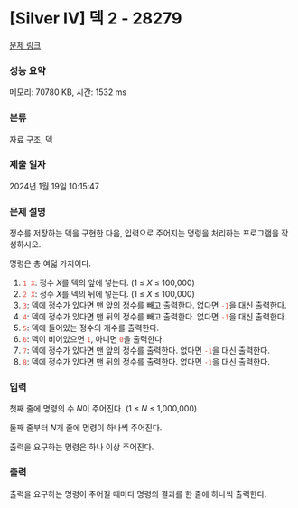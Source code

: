 # [Silver IV] 덱 2 - 28279 

[문제 링크](https://www.acmicpc.net/problem/28279) 

### 성능 요약

메모리: 70780 KB, 시간: 1532 ms

### 분류

자료 구조, 덱

### 제출 일자

2024년 1월 19일 10:15:47

### 문제 설명

<p>정수를 저장하는 덱을 구현한 다음, 입력으로 주어지는 명령을 처리하는 프로그램을 작성하시오.</p>

<p>명령은 총 여덟 가지이다.</p>

<ol>
	<li><span style="color:#e74c3c;"><code>1 X</code></span>: 정수 <var>X</var>를 덱의 앞에 넣는다. (1 ≤ <var>X</var> ≤ 100,000)</li>
	<li><span style="color:#e74c3c;"><code>2 X</code></span>: 정수 <var>X</var>를 덱의 뒤에 넣는다. (1 ≤ <var>X</var> ≤ 100,000)</li>
	<li><span style="color:#e74c3c;"><code>3</code></span>: 덱에 정수가 있다면 맨 앞의 정수를 빼고 출력한다. 없다면 <span style="color:#e74c3c;"><code>-1</code></span>을 대신 출력한다.</li>
	<li><span style="color:#e74c3c;"><code>4</code></span>: 덱에 정수가 있다면 맨 뒤의 정수를 빼고 출력한다. 없다면 <span style="color:#e74c3c;"><code>-1</code></span>을 대신 출력한다.</li>
	<li><span style="color:#e74c3c;"><code>5</code></span>: 덱에 들어있는 정수의 개수를 출력한다.</li>
	<li><span style="color:#e74c3c;"><code>6</code></span>: 덱이 비어있으면 <span style="color:#e74c3c;"><code>1</code></span>, 아니면 <span style="color:#e74c3c;"><code>0</code></span>을 출력한다.</li>
	<li><span style="color:#e74c3c;"><code>7</code></span>: 덱에 정수가 있다면 맨 앞의 정수를 출력한다. 없다면 <span style="color:#e74c3c;"><code>-1</code></span>을 대신 출력한다.</li>
	<li><span style="color:#e74c3c;"><code>8</code></span>: 덱에 정수가 있다면 맨 뒤의 정수를 출력한다. 없다면 <span style="color:#e74c3c;"><code>-1</code></span>을 대신 출력한다.</li>
</ol>

### 입력 

 <p>첫째 줄에 명령의 수 <var>N</var>이 주어진다. (1 ≤ <var>N</var> ≤ 1,000,000)</p>

<p>둘째 줄부터 <var>N</var>개 줄에 명령이 하나씩 주어진다.</p>

<p>출력을 요구하는 명령은 하나 이상 주어진다.</p>

### 출력 

 <p>출력을 요구하는 명령이 주어질 때마다 명령의 결과를 한 줄에 하나씩 출력한다.</p>

